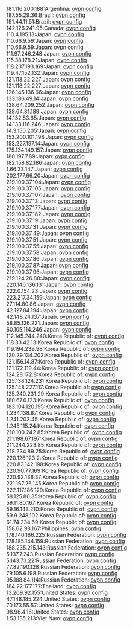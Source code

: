 181.116.200.188:Argentina: [ovpn config](vpn/181_116_200_188.ovpn)  
187.55.29.36:Brazil: [ovpn config](vpn/187_55_29_36.ovpn)  
191.44.11.51:Brazil: [ovpn config](vpn/191_44_11_51.ovpn)  
142.126.241.95:Canada: [ovpn config](vpn/142_126_241_95.ovpn)  
110.4.195.13:Japan: [ovpn config](vpn/110_4_195_13.ovpn)  
110.66.9.59:Japan: [ovpn config](vpn/110_66_9_59.ovpn)  
110.66.9.59:Japan: [ovpn config](vpn/110_66_9_59.ovpn)  
111.97.246.248:Japan: [ovpn config](vpn/111_97_246_248.ovpn)  
115.38.178.21:Japan: [ovpn config](vpn/115_38_178_21.ovpn)  
118.237.193.169:Japan: [ovpn config](vpn/118_237_193_169.ovpn)  
119.47.152.132:Japan: [ovpn config](vpn/119_47_152_132.ovpn)  
121.118.22.227:Japan: [ovpn config](vpn/121_118_22_227.ovpn)  
121.118.22.227:Japan: [ovpn config](vpn/121_118_22_227.ovpn)  
126.145.136.66:Japan: [ovpn config](vpn/126_145_136_66.ovpn)  
133.186.49.14:Japan: [ovpn config](vpn/133_186_49_14.ovpn)  
138.64.209.252:Japan: [ovpn config](vpn/138_64_209_252.ovpn)  
138.64.81.189:Japan: [ovpn config](vpn/138_64_81_189.ovpn)  
14.132.53.65:Japan: [ovpn config](vpn/14_132_53_65.ovpn)  
14.133.116.246:Japan: [ovpn config](vpn/14_133_116_246.ovpn)  
14.3.150.205:Japan: [ovpn config](vpn/14_3_150_205.ovpn)  
153.200.101.198:Japan: [ovpn config](vpn/153_200_101_198.ovpn)  
153.227.197.14:Japan: [ovpn config](vpn/153_227_197_14.ovpn)  
175.134.149.157:Japan: [ovpn config](vpn/175_134_149_157.ovpn)  
180.197.7.89:Japan: [ovpn config](vpn/180_197_7_89.ovpn)  
182.158.82.186:Japan: [ovpn config](vpn/182_158_82_186.ovpn)  
1.66.33.147:Japan: [ovpn config](vpn/1_66_33_147.ovpn)  
202.177.66.20:Japan: [ovpn config](vpn/202_177_66_20.ovpn)  
219.100.37.104:Japan: [ovpn config](vpn/219_100_37_104.ovpn)  
219.100.37.105:Japan: [ovpn config](vpn/219_100_37_105.ovpn)  
219.100.37.107:Japan: [ovpn config](vpn/219_100_37_107.ovpn)  
219.100.37.13:Japan: [ovpn config](vpn/219_100_37_13.ovpn)  
219.100.37.177:Japan: [ovpn config](vpn/219_100_37_177.ovpn)  
219.100.37.182:Japan: [ovpn config](vpn/219_100_37_182.ovpn)  
219.100.37.19:Japan: [ovpn config](vpn/219_100_37_19.ovpn)  
219.100.37.31:Japan: [ovpn config](vpn/219_100_37_31.ovpn)  
219.100.37.49:Japan: [ovpn config](vpn/219_100_37_49.ovpn)  
219.100.37.51:Japan: [ovpn config](vpn/219_100_37_51.ovpn)  
219.100.37.55:Japan: [ovpn config](vpn/219_100_37_55.ovpn)  
219.100.37.58:Japan: [ovpn config](vpn/219_100_37_58.ovpn)  
219.100.37.86:Japan: [ovpn config](vpn/219_100_37_86.ovpn)  
219.100.37.87:Japan: [ovpn config](vpn/219_100_37_87.ovpn)  
219.100.37.96:Japan: [ovpn config](vpn/219_100_37_96.ovpn)  
219.124.26.80:Japan: [ovpn config](vpn/219_124_26_80.ovpn)  
220.146.136.131:Japan: [ovpn config](vpn/220_146_136_131.ovpn)  
222.0.154.23:Japan: [ovpn config](vpn/222_0_154_23.ovpn)  
223.217.34.159:Japan: [ovpn config](vpn/223_217_34_159.ovpn)  
27.114.80.86:Japan: [ovpn config](vpn/27_114_80_86.ovpn)  
42.127.84.194:Japan: [ovpn config](vpn/42_127_84_194.ovpn)  
42.148.24.137:Japan: [ovpn config](vpn/42_148_24_137.ovpn)  
58.85.126.221:Japan: [ovpn config](vpn/58_85_126_221.ovpn)  
60.105.114.246:Japan: [ovpn config](vpn/60_105_114_246.ovpn)  
112.145.244.240:Korea Republic of: [ovpn config](vpn/112_145_244_240.ovpn)  
118.33.42.13:Korea Republic of: [ovpn config](vpn/118_33_42_13.ovpn)  
119.194.239.98:Korea Republic of: [ovpn config](vpn/119_194_239_98.ovpn)  
120.29.134.202:Korea Republic of: [ovpn config](vpn/120_29_134_202.ovpn)  
121.156.14.87:Korea Republic of: [ovpn config](vpn/121_156_14_87.ovpn)  
121.172.119.44:Korea Republic of: [ovpn config](vpn/121_172_119_44.ovpn)  
124.28.172.8:Korea Republic of: [ovpn config](vpn/124_28_172_8.ovpn)  
125.138.124.231:Korea Republic of: [ovpn config](vpn/125_138_124_231.ovpn)  
125.148.227.117:Korea Republic of: [ovpn config](vpn/125_148_227_117.ovpn)  
125.240.231.29:Korea Republic of: [ovpn config](vpn/125_240_231_29.ovpn)  
180.67.6.123:Korea Republic of: [ovpn config](vpn/180_67_6_123.ovpn)  
183.104.120.195:Korea Republic of: [ovpn config](vpn/183_104_120_195.ovpn)  
1.234.138.87:Korea Republic of: [ovpn config](vpn/1_234_138_87.ovpn)  
1.241.203.45:Korea Republic of: [ovpn config](vpn/1_241_203_45.ovpn)  
1.245.115.24:Korea Republic of: [ovpn config](vpn/1_245_115_24.ovpn)  
210.100.242.85:Korea Republic of: [ovpn config](vpn/210_100_242_85.ovpn)  
211.198.67.197:Korea Republic of: [ovpn config](vpn/211_198_67_197.ovpn)  
211.244.223.85:Korea Republic of: [ovpn config](vpn/211_244_223_85.ovpn)  
218.234.89.25:Korea Republic of: [ovpn config](vpn/218_234_89_25.ovpn)  
220.126.123.2:Korea Republic of: [ovpn config](vpn/220_126_123_2.ovpn)  
220.83.142.198:Korea Republic of: [ovpn config](vpn/220_83_142_198.ovpn)  
220.90.77.169:Korea Republic of: [ovpn config](vpn/220_90_77_169.ovpn)  
220.92.138.37:Korea Republic of: [ovpn config](vpn/220_92_138_37.ovpn)  
221.167.26.145:Korea Republic of: [ovpn config](vpn/221_167_26_145.ovpn)  
222.117.186.129:Korea Republic of: [ovpn config](vpn/222_117_186_129.ovpn)  
58.125.80.35:Korea Republic of: [ovpn config](vpn/58_125_80_35.ovpn)  
59.11.80.167:Korea Republic of: [ovpn config](vpn/59_11_80_167.ovpn)  
59.16.143.210:Korea Republic of: [ovpn config](vpn/59_16_143_210.ovpn)  
59.9.248.102:Korea Republic of: [ovpn config](vpn/59_9_248_102.ovpn)  
61.74.234.69:Korea Republic of: [ovpn config](vpn/61_74_234_69.ovpn)  
158.62.98.167:Philippines: [ovpn config](vpn/158_62_98_167.ovpn)  
178.140.166.225:Russian Federation: [ovpn config](vpn/178_140_166_225.ovpn)  
178.185.144.159:Russian Federation: [ovpn config](vpn/178_185_144_159.ovpn)  
188.235.215.143:Russian Federation: [ovpn config](vpn/188_235_215_143.ovpn)  
5.137.7.243:Russian Federation: [ovpn config](vpn/5_137_7_243.ovpn)  
5.143.73.22:Russian Federation: [ovpn config](vpn/5_143_73_22.ovpn)  
77.82.190.128:Russian Federation: [ovpn config](vpn/77_82_190_128.ovpn)  
79.105.6.198:Russian Federation: [ovpn config](vpn/79_105_6_198.ovpn)  
95.188.84.114:Russian Federation: [ovpn config](vpn/95_188_84_114.ovpn)  
184.22.177.177:Thailand: [ovpn config](vpn/184_22_177_177.ovpn)  
13.209.92.155:United States: [ovpn config](vpn/13_209_92_155.ovpn)  
47.148.185.224:United States: [ovpn config](vpn/47_148_185_224.ovpn)  
70.173.55.57:United States: [ovpn config](vpn/70_173_55_57.ovpn)  
98.96.4.16:United States: [ovpn config](vpn/98_96_4_16.ovpn)  
1.53.135.213:Viet Nam: [ovpn config](vpn/1_53_135_213.ovpn)  
